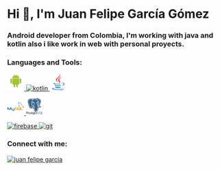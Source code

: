 <h1 align="left">Hi 👋, I'm Juan Felipe García Gómez</h1>
<h3 align="left">Android developer from Colombia, I'm working with java and kotlin also i like work in web with personal proyects.</h3>

<h3 align="left">Languages and Tools:</h3>
  <p align="left">
        <a href="https://developer.android.com" target="_blank"> <img
                src="https://raw.githubusercontent.com/devicons/devicon/master/icons/android/android-original-wordmark.svg"
                alt="android" width="40" height="40" /> </a>
        <a href="https://kotlinlang.org" target="_blank"> <img
                src="https://www.vectorlogo.zone/logos/kotlinlang/kotlinlang-icon.svg" alt="kotlin" width="40"
                height="40" /> </a>
        <a href="https://www.java.com" target="_blank"> <img
                src="https://raw.githubusercontent.com/devicons/devicon/master/icons/java/java-original.svg" alt="java"
                width="40" height="40" /> </a>
    <p align="left">
        <a href="https://www.mysql.com/" target="_blank"> <img
                src="https://raw.githubusercontent.com/devicons/devicon/master/icons/mysql/mysql-original-wordmark.svg"
                alt="mysql" width="40" height="40" /> </a>
        <a href="https://www.postgresql.org" target="_blank"> <img
                src="https://raw.githubusercontent.com/devicons/devicon/master/icons/postgresql/postgresql-original-wordmark.svg"
                alt="postgresql" width="40" height="40" /> </a>
    </p>
    <p align="left">
        <a href="https://firebase.google.com/" target="_blank"> <img
                src="https://www.vectorlogo.zone/logos/firebase/firebase-icon.svg" alt="firebase" width="40"
                height="40" /> </a>
        <a href="https://git-scm.com/" target="_blank"> <img
                src="https://www.vectorlogo.zone/logos/git-scm/git-scm-icon.svg" alt="git" width="40" height="40" /></a>
    </p>

<h3 align="left">Connect with me:</h3>
<p align="left">
<a href="https://www.linkedin.com/in/juan-felipe-garcia/" target="blank"><img align="center" src="https://raw.githubusercontent.com/rahuldkjain/github-profile-readme-generator/master/src/images/icons/Social/linked-in-alt.svg" alt="juan felipe garcia" height="30" width="40" /></a>
</p>

<!--
-->
